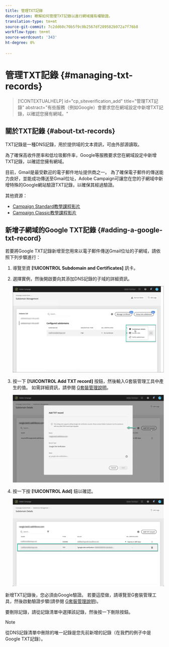 ```yaml
---
title: 管理TXT記錄
description: 瞭解如何管理TXT記錄以進行網域擁有權驗證。
translation-type: tm+mt
source-git-commit: 7c2dd60c70b5f9c0b2567df289582b972a7f76b8
workflow-type: tm+mt
source-wordcount: '343'
ht-degree: 0%

---
```



# 管理TXT記錄 {#managing-txt-records}

>[!CONTEXTUALHELP]
>id="cp_siteverification_add"
>title="管理TXT記錄"
>abstract="有些服務（例如Google）會要求您在網域設定中新增TXT記錄，以確認您擁有網域。"

## 關於TXT記錄 {#about-txt-records}

TXT記錄是一種DNS記錄，用於提供域的文本資訊，可由外部源讀取。

為了確保高收件匣率和低垃圾郵件率，Google等服務要求您在網域設定中新增TXT記錄，以確認您擁有網域。

目前，Gmail是最受歡迎的電子郵件地址提供商之一。 為了確保電子郵件的傳送能力良好，並能成功傳送至Gmail位址，Adobe Campaign可讓您在您的子網域中新增特殊的Google網站驗證TXT記錄，以確保其經過驗證。

其他資源：

* [Campaign Standard教學課程影片](https://docs.adobe.com/content/help/en/campaign-standard-learn/tutorials/administrating/control-panel/google-txt-record-management.html)
* [Campaign Classic教學課程影片](https://docs.adobe.com/content/help/en/campaign-classic-learn/tutorials/administrating/control-panel-acc/google-txt-record-management.html)

## 新增子網域的Google TXT記錄 {#adding-a-google-txt-record}

若要將Google TXT記錄新增至您用來以電子郵件傳送Gmail位址的子網域，請依照下列步驟進行：

1. 導覽至資 **[!UICONTROL Subdomain and Certificates]** 訊卡。

1. 選擇實例，然後開啟要向其添加DNS記錄的子域的詳細資訊。

   ![](assets/txt_subdomaindetails.png)

1. 按一下 **[!UICONTROL Add TXT record]** 按鈕，然後輸入G套裝管理工具中產生的值。 如需詳細資訊，請參閱 [G套裝管理說明](https://support.google.com/a/answer/183895)。

   ![](assets/txt_addtxt.png)

1. 按一下按 **[!UICONTROL Add]** 鈕以確認。

   ![](assets/txt_txtadded.png)

新增TXT記錄後，您必須由Google驗證。 若要這麼做，請導覽至G套裝管理工具，然後啟動驗證步驟(請參閱 [G套裝管理說明](https://support.google.com/a/answer/183895))。

要刪除記錄，請從記錄清單中選擇該記錄，然後按一下刪除按鈕。

>[!NOTE]
>
>從DNS記錄清單中刪除的唯一記錄是您先前新增的記錄（在我們的例子中是Google TXT記錄）。
